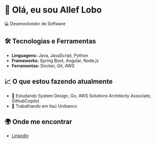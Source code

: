 # 👋 Olá, eu sou Allef Lobo

💻 Desenvolvedor de Software

## 🛠️ Tecnologias e Ferramentas
- **Linguagens:** Java, JavaScript, Python
- **Frameworks:** Spring Boot, Angular, Node.js
- **Ferramentas:** Docker, Git, AWS 

## 📈 O que estou fazendo atualmente
- 🌱 Estudando System Design, Go, AWS Solutions Architecty Associate, GithubCopilot
- 🔭 Trabalhando em Itaú Unibanco

<!-- ### 📊 GitHub Stats
![GitHub Stats](https://github-readme-stats.vercel.app/api?username=AllefLobo&show_icons=true&theme=radical) -->

## 🌍 Onde me encontrar
- [LinkedIn](https://www.linkedin.com/in/alleflobo)


